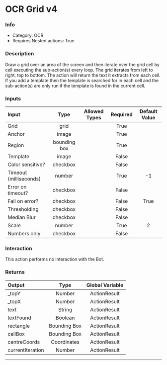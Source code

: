 # OCR Grid v4

### Info

- Category: OCR
- Requires Nested actions: True


### Description
Draw a grid over an area of the screen and then iterate over the grid cell by cell executing the sub-action(s) every loop.
The grid iterates from left to right, top to bottom. The action will return the text it extracts from each cell.
If you add a template then the template is searched for in each cell and the sub-action(s) are only run if the template is found in the current cell.


### Inputs

| Input | Type | Allowed Types | Required |  Default Value |
| :--- | :---: | :---: | :---: | :---: |
| Grid | grid |  | True |  |
| Anchor | image |  | True |  |
| Region | bounding box |  | True |  |
| Template | image |  | False |  |
| Color sensitive? | checkbox |  | False |  |
| Timeout (milliseconds) | number |  | True | -1 |
| Error on timeout? | checkbox |  | False |  |
| Fail on error? | checkbox |  | False | True |
| Thresholding | checkbox |  | False |  |
| Median Blur | checkbox |  | False |  |
| Scale | number |  | True | 2 |
| Numbers only | checkbox |  | False |  |


### Interaction
This action performs no interaction with the Bot.

### Returns

| Output | Type | Global Variable |
| :--- | :---: | :---: |
| _topY | Number | ActionResult |
| _topX | Number | ActionResult |
| text | String | ActionResult |
| textFound | Boolean | ActionResult |
| rectangle | Bounding Box | ActionResult |
| cellBox | Bounding Box | ActionResult |
| centreCoords | Coordinates | ActionResult |
| currentIteration | Number | ActionResult |

---